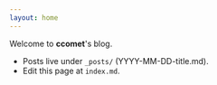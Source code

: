 ```yaml
---
layout: home
---
```


Welcome to **ccomet**'s blog.

- Posts live under `_posts/` (YYYY-MM-DD-title.md).
- Edit this page at `index.md`.

